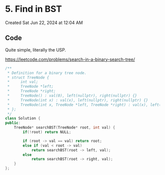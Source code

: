# 5. Find in BST
Created Sat Jun 22, 2024 at 12:04 AM

## Code
Quite simple, literally the USP.

https://leetcode.com/problems/search-in-a-binary-search-tree/
```cpp
/**
 * Definition for a binary tree node.
 * struct TreeNode {
 *     int val;
 *     TreeNode *left;
 *     TreeNode *right;
 *     TreeNode() : val(0), left(nullptr), right(nullptr) {}
 *     TreeNode(int x) : val(x), left(nullptr), right(nullptr) {}
 *     TreeNode(int x, TreeNode *left, TreeNode *right) : val(x), left(left), right(right) {}
 * };
 */
class Solution {
public:
    TreeNode* searchBST(TreeNode* root, int val) {
        if(!root) return NULL;

        if (root -> val == val) return root;
        else if (val < root -> val)
            return searchBST(root -> left, val);
        else
            return searchBST(root -> right, val);
    }
};
```